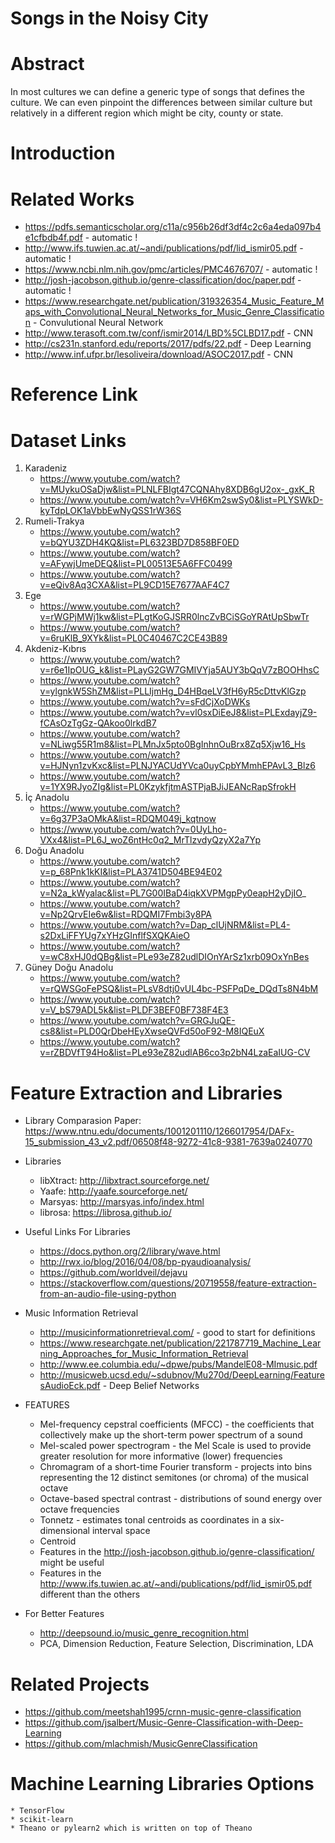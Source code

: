 # Songs in the Noisy City

# Abstract
In most cultures we can define a generic type of songs that defines the culture. We can even pinpoint the differences between similar culture but relatively in a different 
region which might be city, county or state. 

# Introduction 

# Related Works
* https://pdfs.semanticscholar.org/c11a/c956b26df3df4c2c6a4eda097b4e1cfbdb4f.pdf - automatic !
* http://www.ifs.tuwien.ac.at/~andi/publications/pdf/lid_ismir05.pdf - automatic !
* https://www.ncbi.nlm.nih.gov/pmc/articles/PMC4676707/ - automatic !
* http://josh-jacobson.github.io/genre-classification/doc/paper.pdf - automatic !
* https://www.researchgate.net/publication/319326354_Music_Feature_Maps_with_Convolutional_Neural_Networks_for_Music_Genre_Classification - Convulutional Neural Network
* http://www.terasoft.com.tw/conf/ismir2014/LBD%5CLBD17.pdf - CNN
* http://cs231n.stanford.edu/reports/2017/pdfs/22.pdf - Deep Learning
* http://www.inf.ufpr.br/lesoliveira/download/ASOC2017.pdf - CNN

# Reference Link

# Dataset Links
1. Karadeniz 
	* https://www.youtube.com/watch?v=MUykuOSaDjw&list=PLNLFBIgt47CQNAhy8XDB6gU2ox-_gxK_R
	* https://www.youtube.com/watch?v=VH6Km2swSy0&list=PLYSWkD-kyTdpLOK1aVbbEwNyQSS1rW36S
2. Rumeli-Trakya
	* https://www.youtube.com/watch?v=bQYU3ZDH4KQ&list=PL6323BD7D858BF0ED
	* https://www.youtube.com/watch?v=AFywjUmeDEQ&list=PL00513E5A6FFC0499
	* https://www.youtube.com/watch?v=eQiv8Aq3CXA&list=PL9CD15E7677AAF4C7
3. Ege
	* https://www.youtube.com/watch?v=rWGPjMWj1kw&list=PLgtKoGJSRR0lncZvBCiSGoYRAtUpSbwTr
	* https://www.youtube.com/watch?v=6ruKlB_9XYk&list=PL0C40467C2CE43B89
4. Akdeniz-Kıbrıs
	* https://www.youtube.com/watch?v=r6e1IpOUG_k&list=PLayG2GW7GMIVYja5AUY3bQqV7zBOOHhsC
	* https://www.youtube.com/watch?v=ylgnkW5ShZM&list=PLLIjmHg_D4HBqeLV3fH6yR5cDttvKlGzp
	* https://www.youtube.com/watch?v=sFdCjXoDWKs
	* https://www.youtube.com/watch?v=vl0sxDiEeJ8&list=PLExdayjZ9-fCAsOzTgGz-QAkoo0lrkdB7
	* https://www.youtube.com/watch?v=NLiwg55R1m8&list=PLMnJx5pto0BgInhnOuBrx8Zq5Xjw16_Hs
	* https://www.youtube.com/watch?v=HJNyn1zvKxc&list=PLNJYACUdYVca0uyCpbYMmhEPAvL3_Blz6
	* https://www.youtube.com/watch?v=1YX9RJyoZIg&list=PL0KzykfjtmASTPjaBJiJEANcRapSfrokH
5. İç Anadolu
	* https://www.youtube.com/watch?v=6g37P3aOMkA&list=RDQM049j_kqtnow 
	* https://www.youtube.com/watch?v=0UyLho-VXx4&list=PL6J_woZ6ntHc0q2_MrTlzvdyQzyX2a7Yp
6. Doğu Anadolu
	* https://www.youtube.com/watch?v=p_68Pnk1kKI&list=PLA3741D504BE94E02
	* https://www.youtube.com/watch?v=N2a_kWyalac&list=PL7G00IBaD4iqkXVPMgpPy0eapH2yDjIO_
	* https://www.youtube.com/watch?v=Np2QrvEIe6w&list=RDQMI7Fmbi3y8PA
	* https://www.youtube.com/watch?v=Dap_clUjNRM&list=PL4-s2DxLiFFYUg7xYHzGInflfSXQKAieO
	* https://www.youtube.com/watch?v=wC8xHJ0dQBg&list=PLe93eZ82udlDIOnYArSz1xrb09OxYnBes
7. Güney Doğu Anadolu
	* https://www.youtube.com/watch?v=rQWSGoFePSQ&list=PLsV8dtj0vUL4bc-PSFPqDe_DQdTs8N4bM
	* https://www.youtube.com/watch?v=V_bS79ADL5k&list=PLDF3BEF0BF738F4E3
	* https://www.youtube.com/watch?v=GRGJuQE-cs8&list=PLD0QrDbeHEyXwseQVFd50oF92-M8IQEuX
	* https://www.youtube.com/watch?v=rZBDVfT94Ho&list=PLe93eZ82udlAB6co3p2bN4LzaEaIUG-CV

# Feature Extraction and Libraries 	
* Library Comparasion Paper: https://www.ntnu.edu/documents/1001201110/1266017954/DAFx-15_submission_43_v2.pdf/06508f48-9272-41c8-9381-7639a0240770
* Libraries
	* libXtract: http://libxtract.sourceforge.net/
	* Yaafe: http://yaafe.sourceforge.net/
	* Marsyas: http://marsyas.info/index.html
	* librosa: https://librosa.github.io/
* Useful Links For Libraries
	* https://docs.python.org/2/library/wave.html
	* http://rwx.io/blog/2016/04/08/bp-pyaudioanalysis/
	* https://github.com/worldveil/dejavu
	* https://stackoverflow.com/questions/20719558/feature-extraction-from-an-audio-file-using-python

* Music Information Retrieval
	* http://musicinformationretrieval.com/ - good to start for definitions
	* https://www.researchgate.net/publication/221787719_Machine_Learning_Approaches_for_Music_Information_Retrieval
	* http://www.ee.columbia.edu/~dpwe/pubs/MandelE08-MImusic.pdf
	* http://musicweb.ucsd.edu/~sdubnov/Mu270d/DeepLearning/FeaturesAudioEck.pdf - Deep Belief Networks
* FEATURES
	* Mel-frequency cepstral coefficients (MFCC) - the coefficients that collectively make up the short-term power spectrum of a sound
	* Mel-scaled power spectrogram - the Mel Scale is used to provide greater resolution for more informative (lower) frequencies
	* Chromagram of a short-time Fourier transform - projects into bins representing the 12 distinct semitones (or chroma) of the 			musical octave
	* Octave-based spectral contrast - distributions of sound energy over octave frequencies
	* Tonnetz - estimates tonal centroids as coordinates in a six-dimensional interval space
	* Centroid
	* Features in the http://josh-jacobson.github.io/genre-classification/ might be useful
	* Features in the http://www.ifs.tuwien.ac.at/~andi/publications/pdf/lid_ismir05.pdf different than the others
* For Better Features
	* http://deepsound.io/music_genre_recognition.html
	* PCA, Dimension Reduction, Feature Selection, Discrimination, LDA
	
# Related Projects
* https://github.com/meetshah1995/crnn-music-genre-classification 
* https://github.com/jsalbert/Music-Genre-Classification-with-Deep-Learning
* https://github.com/mlachmish/MusicGenreClassification

# Machine Learning Libraries Options
	* TensorFlow
	* scikit-learn
	* Theano or pylearn2 which is written on top of Theano
